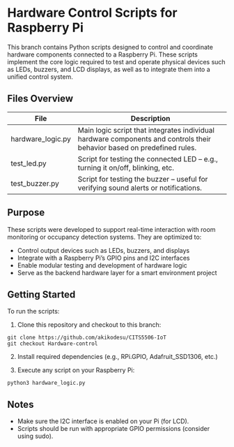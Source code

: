 # Hardware Control Scripts for Raspberry Pi

This branch contains Python scripts designed to control and coordinate hardware components connected to a Raspberry Pi. These scripts implement the core logic required to test and operate physical devices such as LEDs, buzzers, and LCD displays, as well as to integrate them into a unified control system.

## Files Overview

| File | Description |
| --- | ----------- |
| hardware_logic.py | Main logic script that integrates individual hardware components and controls their behavior based on predefined rules. |
| test_led.py | Script for testing the connected LED – e.g., turning it on/off, blinking, etc. |
| test_buzzer.py | Script for testing the buzzer – useful for verifying sound alerts or notifications. |

## Purpose

These scripts were developed to support real-time interaction with room monitoring or occupancy detection systems. They are optimized to:

- Control output devices such as LEDs, buzzers, and displays
- Integrate with a Raspberry Pi’s GPIO pins and I2C interfaces
- Enable modular testing and development of hardware logic
- Serve as the backend hardware layer for a smart environment project

## Getting Started

To run the scripts:

1. Clone this repository and checkout to this branch:

```
git clone https://github.com/akikodesu/CITS5506-IoT
git checkout Hardware-control
```

2. Install required dependencies (e.g., RPi.GPIO, Adafruit_SSD1306, etc.)

3. Execute any script on your Raspberry Pi:
```
python3 hardware_logic.py
```

## Notes
- Make sure the I2C interface is enabled on your Pi (for LCD).
- Scripts should be run with appropriate GPIO permissions (consider using sudo).
